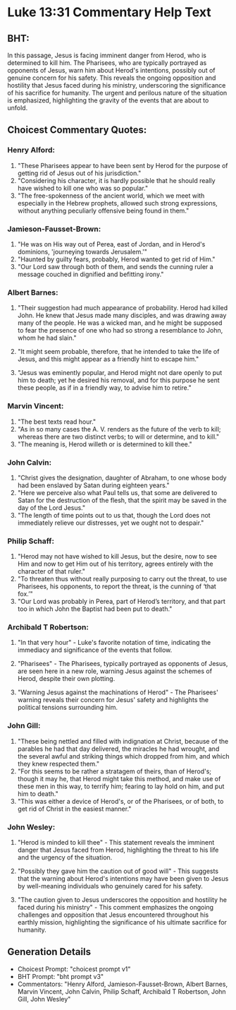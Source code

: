 # Luke 13:31 Commentary Help Text

## BHT:
In this passage, Jesus is facing imminent danger from Herod, who is determined to kill him. The Pharisees, who are typically portrayed as opponents of Jesus, warn him about Herod's intentions, possibly out of genuine concern for his safety. This reveals the ongoing opposition and hostility that Jesus faced during his ministry, underscoring the significance of his sacrifice for humanity. The urgent and perilous nature of the situation is emphasized, highlighting the gravity of the events that are about to unfold.

## Choicest Commentary Quotes:
### Henry Alford:
1. "These Pharisees appear to have been sent by Herod for the purpose of getting rid of Jesus out of his jurisdiction."
2. "Considering his character, it is hardly possible that he should really have wished to kill one who was so popular."
3. "The free-spokenness of the ancient world, which we meet with especially in the Hebrew prophets, allowed such strong expressions, without anything peculiarly offensive being found in them."

### Jamieson-Fausset-Brown:
1. "He was on His way out of Perea, east of Jordan, and in Herod's dominions, 'journeying towards Jerusalem.'"
2. "Haunted by guilty fears, probably, Herod wanted to get rid of Him."
3. "Our Lord saw through both of them, and sends the cunning ruler a message couched in dignified and befitting irony."

### Albert Barnes:
1. "Their suggestion had much appearance of probability. Herod had killed John. He knew that Jesus made many disciples, and was drawing away many of the people. He was a wicked man, and he might be supposed to fear the presence of one who had so strong a resemblance to John, whom he had slain." 

2. "It might seem probable, therefore, that he intended to take the life of Jesus, and this might appear as a friendly hint to escape him." 

3. "Jesus was eminently popular, and Herod might not dare openly to put him to death; yet he desired his removal, and for this purpose he sent these people, as if in a friendly way, to advise him to retire."

### Marvin Vincent:
1. "The best texts read hour." 
2. "As in so many cases the A. V. renders as the future of the verb to kill; whereas there are two distinct verbs; to will or determine, and to kill."
3. "The meaning is, Herod willeth or is determined to kill thee."

### John Calvin:
1. "Christ gives the designation, daughter of Abraham, to one whose body had been enslaved by Satan during eighteen years." 
2. "Here we perceive also what Paul tells us, that some are delivered to Satan for the destruction of the flesh, that the spirit may be saved in the day of the Lord Jesus." 
3. "The length of time points out to us that, though the Lord does not immediately relieve our distresses, yet we ought not to despair."

### Philip Schaff:
1. "Herod may not have wished to kill Jesus, but the desire, now to see Him and now to get Him out of his territory, agrees entirely with the character of that ruler." 
2. "To threaten thus without really purposing to carry out the threat, to use Pharisees, his opponents, to report the threat, is the cunning of ‘that fox.’"
3. "Our Lord was probably in Perea, part of Herod’s territory, and that part too in which John the Baptist had been put to death."

### Archibald T Robertson:
1. "In that very hour" - Luke's favorite notation of time, indicating the immediacy and significance of the events that follow.

2. "Pharisees" - The Pharisees, typically portrayed as opponents of Jesus, are seen here in a new role, warning Jesus against the schemes of Herod, despite their own plotting.

3. "Warning Jesus against the machinations of Herod" - The Pharisees' warning reveals their concern for Jesus' safety and highlights the political tensions surrounding him.

### John Gill:
1. "These being nettled and filled with indignation at Christ, because of the parables he had that day delivered, the miracles he had wrought, and the several awful and striking things which dropped from him, and which they knew respected them."
2. "For this seems to be rather a stratagem of theirs, than of Herod's; though it may he, that Herod might take this method, and make use of these men in this way, to terrify him; fearing to lay hold on him, and put him to death."
3. "This was either a device of Herod's, or of the Pharisees, or of both, to get rid of Christ in the easiest manner."

### John Wesley:
1. "Herod is minded to kill thee" - This statement reveals the imminent danger that Jesus faced from Herod, highlighting the threat to his life and the urgency of the situation.

2. "Possibly they gave him the caution out of good will" - This suggests that the warning about Herod's intentions may have been given to Jesus by well-meaning individuals who genuinely cared for his safety.

3. "The caution given to Jesus underscores the opposition and hostility he faced during his ministry" - This comment emphasizes the ongoing challenges and opposition that Jesus encountered throughout his earthly mission, highlighting the significance of his ultimate sacrifice for humanity.


## Generation Details
- Choicest Prompt: "choicest prompt v1"
- BHT Prompt: "bht prompt v3"
- Commentators: "Henry Alford, Jamieson-Fausset-Brown, Albert Barnes, Marvin Vincent, John Calvin, Philip Schaff, Archibald T Robertson, John Gill, John Wesley"
